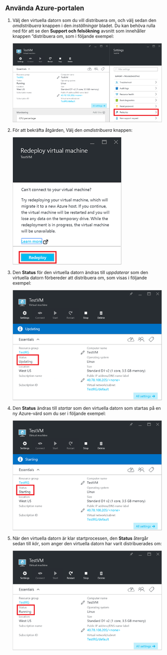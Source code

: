 ## <a name="use-the-azure-portal"></a>Använda Azure-portalen
1. Välj den virtuella datorn som du vill distribuera om, och välj sedan den *omdistribuera* knappen i den *inställningar* bladet. Du kan behöva rulla ned för att se den **Support och felsökning** avsnitt som innehåller knappen ”distribuera om, som i följande exempel:
   
    ![Azure VM-bladet](./media/virtual-machines-common-redeploy-to-new-node/vmoverview.png)
2. För att bekräfta åtgärden, Välj den *omdistribuera* knappen:
   
    ![Distribuera om en VM-bladet](./media/virtual-machines-common-redeploy-to-new-node/redeployvm.png)
3. Den **Status** för den virtuella datorn ändras till *uppdaterar* som den virtuella datorn förbereder att distribuera om, som visas i följande exempel:
   
    ![Uppdatering av virtuell dator](./media/virtual-machines-common-redeploy-to-new-node/vmupdating.png)
4. Den **Status** ändras till *startar* som den virtuella datorn som startas på en ny Azure-värd som du ser i följande exempel:
   
    ![Virtuell dator startar](./media/virtual-machines-common-redeploy-to-new-node/vmstarting.png)
5. När den virtuella datorn är klar startprocessen, den **Status** återgår sedan till *kör*, som anger den virtuella datorn har varit distribuerades om:
   
    ![Virtuell dator körs](./media/virtual-machines-common-redeploy-to-new-node/vmrunning.png)

